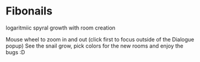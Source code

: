 # Fibonails
logaritmiic spyral growth with room creation

Mouse wheel to zoom in and out (click first to focus outside of the Dialogue popup)
See the snail grow, pick colors for the new rooms and enjoy the bugs :D